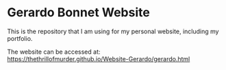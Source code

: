 # Gerardo Bonnet Website

This is the repository that I am using for my personal website, including my portfolio. 

The website can be accessed at: https://thethrillofmurder.github.io/Website-Gerardo/gerardo.html